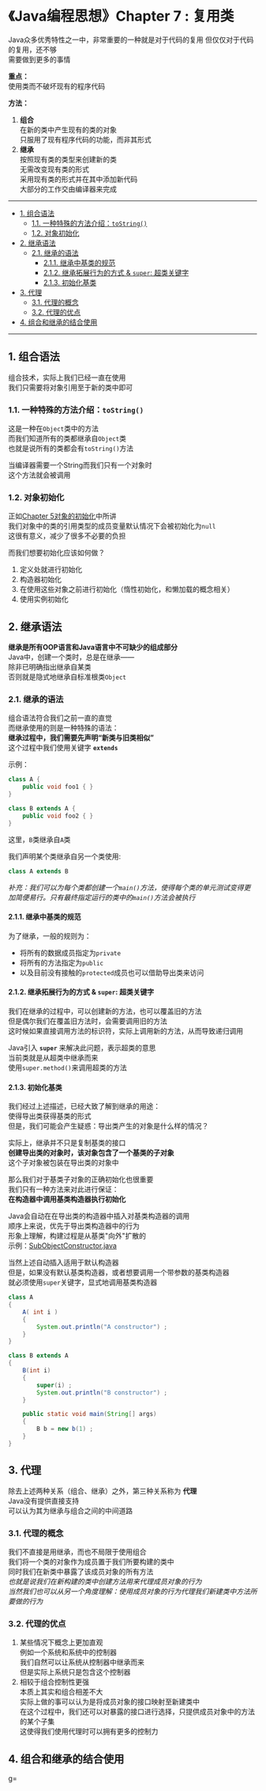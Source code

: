 # 《Java编程思想》Chapter 7 : 复用类

Java众多优秀特性之一中，非常重要的一种就是对于代码的复用
但仅仅对于代码的复用，还不够  
需要做到更多的事情  

**重点：**  
使用类而不破坏现有的程序代码  

**方法：**  

1. **组合**  
    在新的类中产生现有的类的对象  
    只服用了现有程序代码的功能，而非其形式  
2. **继承**  
    按照现有类的类型来创建新的类  
    无需改变现有类的形式  
    采用现有类的形式并在其中添加新代码  
    大部分的工作交由编译器来完成  

---

- [1. 组合语法](#1-组合语法)
    - [1.1. 一种特殊的方法介绍：`toString()`](#11-一种特殊的方法介绍tostring)
    - [1.2. 对象初始化](#12-对象初始化)
- [2. 继承语法](#2-继承语法)
    - [2.1. 继承的语法](#21-继承的语法)
        - [2.1.1. 继承中基类的规范](#211-继承中基类的规范)
        - [2.1.2. 继承拓展行为的方式 \& `super`: 超类关键字](#212-继承拓展行为的方式--super-超类关键字)
        - [2.1.3. 初始化基类](#213-初始化基类)
- [3. 代理](#3-代理)
    - [3.1. 代理的概念](#31-代理的概念)
    - [3.2. 代理的优点](#32-代理的优点)
- [4. 组合和继承的结合使用](#4-组合和继承的结合使用)

---

## 1. 组合语法

组合技术，实际上我们已经一直在使用  
我们只需要将对象引用至于新的类中即可  

### 1.1. 一种特殊的方法介绍：`toString()`

这是一种在`Object`类中的方法  
而我们知道所有的类都继承自`Object`类  
也就是说所有的类都会有`toString()`方法  

当编译器需要一个String而我们只有一个对象时  
这个方法就会被调用  

### 1.2. 对象初始化

正如[Chapter 5对象的初始化](./20250304Chapter5.md/#6-成员初始化)中所讲  
我们对象中的类的引用类型的成员变量默认情况下会被初始化为`null`  
这很有意义，减少了很多不必要的负担  

而我们想要初始化应该如何做？  

1. 定义处就进行初始化  
2. 构造器初始化  
3. 在使用这些对象之前进行初始化（惰性初始化，和懒加载的概念相关）  
4. 使用实例初始化  

## 2. 继承语法

**继承是所有OOP语言和Java语言中不可缺少的组成部分**  
Java中，创建一个类时，总是在继承——  
除非已明确指出继承自某类  
否则就是隐式地继承自标准根类`Object`  

### 2.1. 继承的语法

组合语法符合我们之前一直的直觉  
而继承使用的则是一种特殊的语法：  
**继承过程中，我们需要先声明“新类与旧类相似”**  
这个过程中我们使用关键字 **`extends`**  

示例：  

```java
class A {
    public void foo1 { }
}

class B extends A {
    public void foo2 { } 
}
```

这里，`B`类继承自`A`类  

我们声明某个类继承自另一个类使用:  

```java
class A extends B
```

*补充：我们可以为每个类都创建一个`main()`方法，使得每个类的单元测试变得更加简便易行。只有最终指定运行的类中的`main()`方法会被执行*  

#### 2.1.1. 继承中基类的规范

为了继承，一般的规则为：  

- 将所有的数据成员指定为`private`  
- 将所有的方法指定为`public`  
- 以及目前没有接触的`protected`成员也可以借助导出类来访问  

#### 2.1.2. 继承拓展行为的方式 & `super`: 超类关键字

我们在继承的过程中，可以创建新的方法，也可以覆盖旧的方法  
但是偶尔我们在覆盖旧方法时，会需要调用旧的方法  
这时候如果直接调用方法的标识符，实际上调用新的方法，从而导致递归调用  

Java引入 **`super`** 来解决此问题，表示超类的意思  
当前类就是从超类中继承而来  
使用`super.method()`来调用超类的方法  

#### 2.1.3. 初始化基类  

我们经过上述描述，已经大致了解到继承的用途：  
使得导出类获得基类的形式  
但是，我们可能会产生疑惑：导出类产生的对象是什么样的情况？  

实际上，继承并不只是复制基类的接口  
**创建导出类的对象时，该对象包含了一个基类的子对象**  
这个子对象被包装在导出类的对象中  

那么我们对于基类子对象的正确初始化也很重要  
我们只有一种方法来对此进行保证：  
**在构造器中调用基类构造器执行初始化**  

Java会自动在在导出类的构造器中插入对基类构造器的调用  
顺序上来说，优先于导出类构造器中的行为  
形象上理解，构建过程是从基类"向外"扩散的  
示例：[SubObjectConstructor.java](../../1_code/0_2_test2/SubObjectConstructor.java)  

当然上述自动插入适用于默认构造器  
但是，如果没有默认基类构造器，或者想要调用一个带参数的基类构造器  
就必须使用`super`关键字，显式地调用基类构造器  

```java
class A
{
    A( int i )
    {
        System.out.println("A constructor") ;
    }
}

class B extends A
{
    B(int i)
    {
        super(i) ;
        System.out.println("B constructor") ;
    }

    public static void main(String[] args)
    {
        B b = new b(1) ;
    }
}
```

## 3. 代理

除去上述两种关系（组合、继承）之外，第三种关系称为 **代理**  
Java没有提供直接支持  
可以认为其为继承与组合之间的中间道路  

### 3.1. 代理的概念

我们不直接是用继承，而也不局限于使用组合  
我们将一个类的对象作为成员置于我们所要构建的类中  
同时我们在新类中暴露了该成员对象的所有方法  
*也就是说我们在新构建的类中创建方法用来代理成员对象的行为*  
*当然我们也可以从另一个角度理解：使用成员对象的行为代理我们新建类中方法所要做的行为*  

### 3.2. 代理的优点

1. 某些情况下概念上更加直观  
    例如一个系统和系统中的控制器  
    我们自然可以让系统从控制器中继承而来  
    但是实际上系统只是包含这个控制器  
2. 相较于组合控制性更强  
    本质上其实和组合相差不大  
    实际上做的事可以认为是将成员对象的接口映射至新建类中  
    在这个过程中，我们还可以对暴露的接口进行选择，只提供成员对象中的方法的某个子集  
    这使得我们使用代理时可以拥有更多的控制力  

## 4. 组合和继承的结合使用

g=